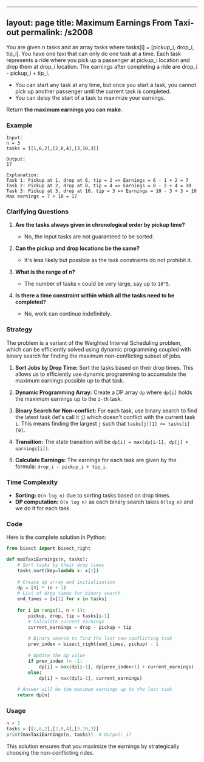 
---
layout: page
title:  Maximum Earnings From Taxi-out
permalink: /s2008
---

You are given n tasks and an array tasks where tasks[i] = [pickup_i, drop_i, tip_i]. You have one taxi that can only do one task at a time. Each task represents a ride where you pick up a passenger at pickup_i location and drop them at drop_i location. The earnings after completing a ride are drop_i - pickup_i + tip_i.

* You can start any task at any time, but once you start a task, you cannot pick up another passenger until the current task is completed.
* You can delay the start of a task to maximize your earnings.
 
Return **the maximum earnings you can make**.

### Example
```
Input: 
n = 3
tasks = [[1,6,2],[2,8,4],[3,10,3]]

Output:
17

Explanation:
Task 1: Pickup at 1, drop at 6, tip = 2 => Earnings = 6 - 1 + 2 = 7
Task 2: Pickup at 2, drop at 8, tip = 4 => Earnings = 8 - 2 + 4 = 10
Task 3: Pickup at 3, drop at 10, tip = 3 => Earnings = 10 - 3 + 3 = 10
Max earnings = 7 + 10 = 17
```

### Clarifying Questions

1. **Are the tasks always given in chronological order by pickup time?**
   - No, the input tasks are not guaranteed to be sorted.

2. **Can the pickup and drop locations be the same?**
   - It's less likely but possible as the task constraints do not prohibit it.

3. **What is the range of n?**
   - The number of tasks `n` could be very large, say up to `10^5`.

4. **Is there a time constraint within which all the tasks need to be completed?**
   - No, work can continue indefinitely.

### Strategy

The problem is a variant of the Weighted Interval Scheduling problem, which can be efficiently solved using dynamic programming coupled with binary search for finding the maximum non-conflicting subset of jobs.

1. **Sort Jobs by Drop Time:** Sort the tasks based on their drop times. This allows us to efficiently use dynamic programming to accumulate the maximum earnings possible up to that task.

2. **Dynamic Programming Array:** Create a DP array `dp` where `dp[i]` holds the maximum earnings up to the `i-th` task.

3. **Binary Search for Non-conflict:** For each task, use binary search to find the latest task (let's call it `j`) which doesn't conflict with the current task `i`. This means finding the largest `j` such that `tasks[j][1] <= tasks[i][0]`.

4. **Transition:** The state transition will be `dp[i] = max(dp[i-1], dp[j] + earnings[i])`.

5. **Calculate Earnings:** The earnings for each task are given by the formula: `drop_i - pickup_i + tip_i`.

### Time Complexity

- **Sorting:** `O(n log n)` due to sorting tasks based on drop times.
- **DP computation:** `O(n log n)` as each binary search takes `O(log n)` and we do it for each task.

### Code

Here is the complete solution in Python:

```python
from bisect import bisect_right

def maxTaxiEarnings(n, tasks):
    # Sort tasks by their drop times
    tasks.sort(key=lambda x: x[1])
    
    # Create dp array and initialization
    dp = [0] * (n + 1)
    # List of drop times for binary search
    end_times = [x[1] for x in tasks]
    
    for i in range(1, n + 1):
        pickup, drop, tip = tasks[i-1]
        # Calculate current earnings
        current_earnings = drop - pickup + tip
        
        # Binary search to find the last non-conflicting task
        prev_index = bisect_right(end_times, pickup) - 1
        
        # Update the dp value
        if prev_index != -1:
            dp[i] = max(dp[i-1], dp[prev_index+1] + current_earnings)
        else:
            dp[i] = max(dp[i-1], current_earnings)
    
    # Answer will be the maximum earnings up to the last task
    return dp[n]
```

### Usage

```python
n = 3
tasks = [[1,6,2],[2,8,4],[3,10,3]]
print(maxTaxiEarnings(n, tasks))  # Output: 17
```

This solution ensures that you maximize the earnings by strategically choosing the non-conflicting rides.